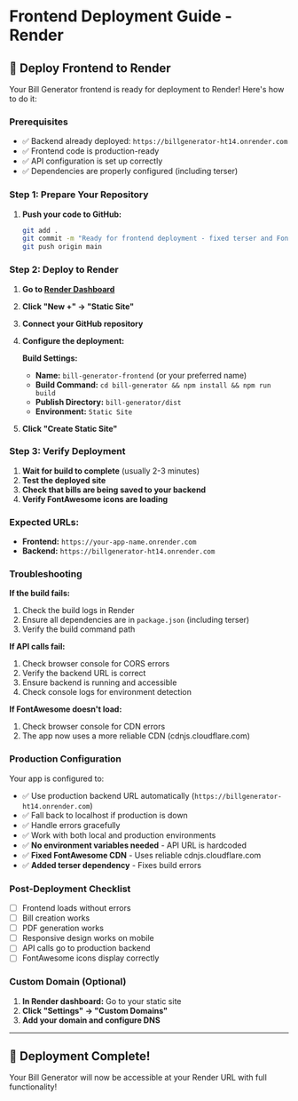# Frontend Deployment Guide - Render

## 🚀 Deploy Frontend to Render

Your Bill Generator frontend is ready for deployment to Render! Here's how to do it:

### **Prerequisites**
- ✅ Backend already deployed: `https://billgenerator-ht14.onrender.com`
- ✅ Frontend code is production-ready
- ✅ API configuration is set up correctly
- ✅ Dependencies are properly configured (including terser)

### **Step 1: Prepare Your Repository**

1. **Push your code to GitHub:**
   ```bash
   git add .
   git commit -m "Ready for frontend deployment - fixed terser and FontAwesome"
   git push origin main
   ```

### **Step 2: Deploy to Render**

1. **Go to [Render Dashboard](https://dashboard.render.com/)**
2. **Click "New +" → "Static Site"**
3. **Connect your GitHub repository**
4. **Configure the deployment:**

   **Build Settings:**
   - **Name:** `bill-generator-frontend` (or your preferred name)
   - **Build Command:** `cd bill-generator && npm install && npm run build`
   - **Publish Directory:** `bill-generator/dist`
   - **Environment:** `Static Site`

5. **Click "Create Static Site"**

### **Step 3: Verify Deployment**

1. **Wait for build to complete** (usually 2-3 minutes)
2. **Test the deployed site**
3. **Check that bills are being saved to your backend**
4. **Verify FontAwesome icons are loading**

### **Expected URLs:**
- **Frontend:** `https://your-app-name.onrender.com`
- **Backend:** `https://billgenerator-ht14.onrender.com`

### **Troubleshooting**

**If the build fails:**
1. Check the build logs in Render
2. Ensure all dependencies are in `package.json` (including terser)
3. Verify the build command path

**If API calls fail:**
1. Check browser console for CORS errors
2. Verify the backend URL is correct
3. Ensure backend is running and accessible
4. Check console logs for environment detection

**If FontAwesome doesn't load:**
1. Check browser console for CDN errors
2. The app now uses a more reliable CDN (cdnjs.cloudflare.com)

### **Production Configuration**

Your app is configured to:
- ✅ Use production backend URL automatically (`https://billgenerator-ht14.onrender.com`)
- ✅ Fall back to localhost if production is down
- ✅ Handle errors gracefully
- ✅ Work with both local and production environments
- ✅ **No environment variables needed** - API URL is hardcoded
- ✅ **Fixed FontAwesome CDN** - Uses reliable cdnjs.cloudflare.com
- ✅ **Added terser dependency** - Fixes build errors

### **Post-Deployment Checklist**

- [ ] Frontend loads without errors
- [ ] Bill creation works
- [ ] PDF generation works
- [ ] Responsive design works on mobile
- [ ] API calls go to production backend
- [ ] FontAwesome icons display correctly

### **Custom Domain (Optional)**

1. **In Render dashboard:** Go to your static site
2. **Click "Settings" → "Custom Domains"**
3. **Add your domain and configure DNS**

---

## 🎉 Deployment Complete!

Your Bill Generator will now be accessible at your Render URL with full functionality! 